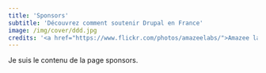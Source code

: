 ```yaml
---
title: 'Sponsors'
subtitle: 'Découvrez comment soutenir Drupal en France'
image: /img/cover/ddd.jpg
credits: '<a href="https://www.flickr.com/photos/amazeelabs/">Amazee labs</a> CC BY-NC-SA 2.0'
---
```


Je suis le contenu de la page sponsors.
